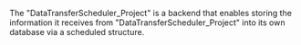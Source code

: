 The "DataTransferScheduler_Project" is a backend that enables storing the information it receives from "DataTransferScheduler_Project" into its own database via a scheduled structure.

